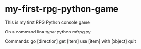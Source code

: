 # my-first-rpg-python-game
This is my first RPG Python console game

On a command lina type:
python mfrpg.py

Commands:
  go [direction]
  get [item]
  use [item] with [object]
  quit
  
